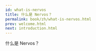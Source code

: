 ```yaml
---
id: what-is-nervos
title: 什么是 Nervos？
permalink: book/zh/what-is-nervos.html
prev: welcome.html
next: introduction.html
---
```


什么是 Nervos？
